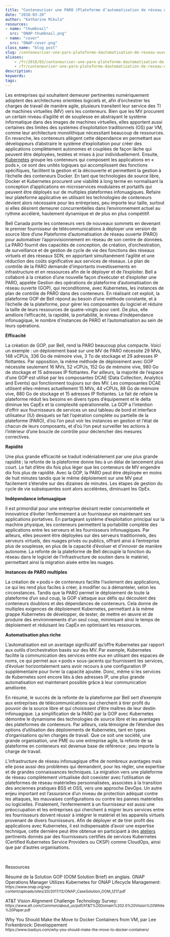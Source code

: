 ```yaml
---
title: "Conteneuriser une PARO (Plateforme d’automatisation de réseau ouverte) par souci d’efficacité : les raisons pour lesquelles Bell a créé la GOP avec Kubernetes"
date: "2018-03-20"
author: "Katharine Mikula"
resources:
- name: "thumbnail"
  src: "ONAP-thumbnail.png"
- name: "cover"
  src: "ONAP-cover.png"
class_name: "blog post"
slug: /conteneuriser-une-paro-plateforme-dautomatisation-de-reseau-ouverte-par-souci-defficacite-les-raisons-pour-lesquelles-bell-a-cree-la-gop-avec-kubernetes
aliases:
    - /fr/2018/03/conteneuriser-une-paro-plateforme-dautomatisation-de-reseau-ouverte-par-souci-defficacite-les-raisons-pour-lesquelles-bell-a-cree-la-gop-avec-kubernetes/
    - /fr/conteneuriser-une-paro-plateforme-dautomatisation-de-reseau-ouverte-par-souci-defficacite-les-raisons-pour-lesquelles-bell-a-cree-la-gop-avec-kubernetes
description:
keywords:
tags:
---
```


<p>Les entreprises qui souhaitent demeurer pertinentes numériquement adoptent des architectures orientées logiciels et, afin d’orchestrer les charges de travail de manière agile, plusieurs transitent leur service des TI de machines virtuelles (MV) vers les conteneurs. Bien que les MV procurent un certain niveau d’agilité et de souplesse en abstrayant le système informatique dans des images de machines virtuelles, elles apportent aussi certaines des limites des systèmes d’exploitation traditionnels (OS) par VM, comme leur architecture monolithique nécessitant beaucoup de ressources. En revanche, les conteneurs allègent cette dépendance en permettant aux développeurs d’abstraire le système d’exploitation pour créer des applications complètement autonomes et couplées de façon lâche qui peuvent être déployées, testées et mises à jour individuellement. Ensuite, <a href="https://www.cloudops.com/fr/2018/02/perdus-en-mer-comment-naviguer-sur-les-eaux-complexes-de-kubernetes-2/" target="_blank">Kubernetes</a> groupe les conteneurs qui composent les applications en « pods », ce sont des unités logiques qui accomplissent des fonctions spécifiques, facilitent la gestion et la découverte et permettent la gestion à l’échelle des conteneurs Docker. En tant que technologies de source libre, Docker et Kubernetes procurent une viabilité à long terme en normalisant la conception d’applications en microservices modulaires et portatifs qui peuvent être déployés sur de multiples plateformes infonuagiques. Refaire leur plateforme applicative en utilisant les technologies de conteneurs devient alors nécessaire pour les entreprises, peu importe leur taille, surtout si elles désirent demeurer concurrentielles dans l’environnement actuel au rythme accéléré, hautement dynamique et de plus en plus compétitif.</p><p>Bell Canada porte les conteneurs vers de nouveaux sommets en devenant le premier fournisseur de télécommunications à déployer une version de source libre d’une Plateforme d’automatisation de réseau ouverte (PARO) pour automatiser l’approvisionnement en réseau de son centre de données. La PARO fournit des capacités de conception, de création, d’orchestration, de surveillance et de gestion de cycle de vie des fonctions des réseaux virtuels et des réseaux SDN, en apportant simultanément l’agilité et une réduction des coûts significative aux services de réseaux. Le plan de contrôle de la PARO demande d’importants investissements en infrastructure et en ressources afin de le déployer et de l’exploiter. Bell a collaboré à la création d’une nouvelle façon d’exécuter et d’exploiter une PARO, appelée Gestion des opérations de plateforme d’automatisation de réseau ouverte (GOP), qui reconditionne, avec Kubernetes, les instances de plan de contrôle de PARO dans des conteneurs. En réalisant cet exploit, la plateforme GOP de Bell répond au besoin d’une méthode constante, et à l’échelle de la plateforme, pour gérer les composantes du logiciel et réduire la taille de leurs ressources de quatre-vingts pour cent. De plus, elle améliore l’efficacité, la rapidité, la portabilité, le niveau d’indépendance infonuagique, le nombre d’instances de PARO et l’automatisation au sein de leurs opérations.</p><p><strong>Efficacité</strong></p><p> La création de GOP, par Bell, rend la PARO beaucoup plus compacte. Voici un exemple : un déploiement basé sur une MV de PARO nécessite 29 MVs, 148 vCPUs, 336 Go de mémoire vive, 3 To de stockage et 29 adresses IP flottantes. Par opposition, la même méthode de déploiement avec GOP nécessite seulement 16 MVs, 52 vCPUs, 152 Go de mémoire vive, 980 Go de stockage et 15 adresses IP flottantes. Par ailleurs, la majorité de l’espace d’une GOP est utilisé par les composantes DCAE (Data Collection, Analytics and Events) qui fonctionnent toujours sur des MV. Les composantes DCAE utilisent elles-mêmes actuellement 15 MVs, 44 vCPUs, 88 Go de mémoire vive, 880 Go de stockage et 15 adresses IP flottantes. Le fait de refaire la plateforme réduit les besoins en divers types d’équipement et le delta diminue les CapEx et la complexité opérationnelle. La GOP a l’intention d’offrir aux fournisseurs de services un seul tableau de bord et interface utilisateur (IU) desquels se fait l’opération complète ou partielle de la plateforme (PARO), d’où l’on peut voir les instances en gestion et l’état de chacun de leurs composants, et d’où l’on peut surveiller les actions à l’intérieur d’une boucle de contrôle pour déclencher des mesures correctives.</p><p><strong>Rapidité</strong></p><p> Une plus grande efficacité se traduit indéniablement par une plus grande rapidité ; la refonte de la plateforme donne lieu à un délai de lancement plus court. Le fait d’être dix fois plus léger que les conteneurs de MV engendre dix fois plus de rapidité. Avec la GOP, la PARO peut être déployée en moins de huit minutes tandis que le même déploiement sur une MV peut facilement s’étendre sur des dizaines de minutes. Les étapes de gestion du cycle de vie subséquentes sont alors accélérées, diminuant les OpEx.</p><p><strong>Indépendance infonuagique</strong></p><p> Il est primordial pour une entreprise désirant rester concurrentielle et innovatrice d’éviter l’enfermement à un fournisseur en maintenant ses applications portatives. En partageant système d’exploitation principal sur la machine physique, les conteneurs permettent la portabilité complète des applications entre les serveurs et les fournisseurs infonuagiques. Par ailleurs, elles peuvent être déployées sur des serveurs traditionnels, des serveurs virtuels, des nuages privés ou publics, offrant ainsi à l’entreprise plus de souplesse, en plus de la capacité d’évoluer et d’innover de manière autonome. La refonte de la plateforme de Bell découple la fonction du réseau dans le logiciel de l’infrastructure de soutien dans le matériel, permettant ainsi la migration aisée entre les nuages.</p><p><strong>Instances de PARO multiples</strong></p><p> La création de « pods » de conteneurs facilite l’isolement des applications, ce qui les rend plus faciles à créer, à modifier ou à démanteler, selon les circonstances. Tandis que la PARO permet le déploiement de toute la plateforme d’un seul coup, la GOP s’attaque aux défis qui découlent des conteneurs doublons et des dépendances de conteneurs. Cela donne de multiples exigences de déploiement Kubernetes, permettant à la même grappe Kubernetes de développer, de tester, de mettre en œuvre et de produire des environnements d’un seul coup, minimisant ainsi le temps de déploiement et réduisant les CapEx en optimisant les ressources.</p><p><strong>Automatisation plus riche</strong></p><p> L’automatisation est un avantage significatif qu’offre Kubernetes par rapport aux outils d’orchestration basés sur des MV. Par exemple, Kubernetes facilite la communication des services entre eux en utilisant des espaces de noms, ce qui permet aux « pods » sous-jacents qui fournissent les services, d’évoluer horizontalement sans avoir recours à une configuration IP supplémentaire pour livrer la capacité ajoutée. Donc, même si les services de Kubernetes sont encore liés à des adresses IP, une plus grande automatisation est maintenant possible grâce à leur communication améliorée.</p><p> En résumé, le succès de la refonte de la plateforme par Bell sert d’exemple aux entreprises de télécommunications qui cherchent à tirer profit du pouvoir de la source libre et qui choisissent d’être maîtres de leur destin infonuagique. La simplification de la PARO par la GOP avec Kubernetes démontre le dynamisme des technologies de source libre et les avantages des plateformes de conteneurs. Par ailleurs, cela témoigne de l’étendue des options d’utilisation des déploiements de Kubernetes, tant en types d’organisations qu’en charges de travail. Que ce soit une société, une grande organisation, une PME ou une entreprise agile, la refonte de sa plateforme en conteneurs est devenue base de référence ; peu importe la charge de travail.</p><p>L’infrastructure de réseau infonuagique offre de nombreux avantages mais elle pose aussi des problèmes qui demandent, pour les régler, une expertise et de grandes connaissances techniques. La migration vers une plateforme de réseau complètement virtualisée doit coexister avec l’utilisation de plateformes de réseau matérielles personnalisées, associées à la transition des anciennes pratiques BSS et OSS, vers une approche DevOps. Un autre enjeu important est l’assurance d’un niveau de protection adéquat contre les attaques, les mauvaises configurations ou contre les pannes matérielles ou logicielles. Finalement, l’enfermement à un fournisseur est aussi une préoccupation et les entreprises qui cherchent à migrer leurs services entre les fournisseurs doivent réussir à intégrer le matériel et les appareils virtuels provenant de divers fournisseurs. Afin de déployer et de tirer profit des applications avec Kubernetes, il est indispensable d’avoir une expertise technique, cette dernière peut être obtenue en participant à des <a href="https://www.cloudops.com/fr/ateliers-docker-kubernetes/" target="_blank">ateliers</a> pertinents donnés par des fournisseurs certifiés de services Kubernetes (Certified Kubernetes Service Providers ou CKSP) comme CloudOps, ainsi que par d’autres organisations.</p><p>&nbsp;</p><p>Ressources</p><p>Résumé de la Solution GOP (OOM Solution Brief) en anglais. ONAP Operations Manager Utilizes Kubernetes for ONAP Lifecycle Management:<br> <small>https://www.onap.org/wp-content/uploads/sites/20/2017/12/ONAP_CaseSolution_OOM_1217.pdf</small></p><p>AT&amp;T Vision Alignment Challenge Technology Survey:<br> <small>https://www.att.com/Common/about_us/pdf/AT&amp;T%20Domain%202.0%20Vision%20White%20Paper.pdf</small></p><p>Why You Should Make the Move to Docker Containers from VM, par Lee Forkenbrock: Developpement<br> <small>https://www.loadsys.com/why-you-should-make-the-move-to-docker-containers/</small></p>
